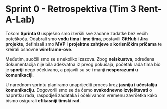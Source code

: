 # Sprint 0 - Retrospektiva (Tim 3 Rent-A-Lab)

Tokom **Sprinta 0** uspješno smo izvršili sve zadane zadatke bez većih poteškoća. Odabrali smo **vođu tima** i **ime tima**, postavili **GitHub i Jira projekte**, definisali smo **MVP** i **projektne zahtjeve** s **korisničkim pričama** te kreirali osnovne **wireframe-ove**.  

Međutim, suočili smo se s nekoliko izazova. Zbog **neiskustva**, određena dokumentacija nije bila adekvatna iz prvog pokušaja, početak rada tima bio je **sporiji** nego očekivano, a pojavili su se i manji **nesporazumi u komunikaciji**.  

U narednom sprintu planiramo unaprijediti proces kroz **jasniju i učestaliju komunikaciju**. Dogovorili smo se da ćemo **svakodnevno izvještavati** o napretku rada, raspodjeli zadataka i očekivanom vremenu završetka kako bismo osigurali **efikasniji timski rad**.  
